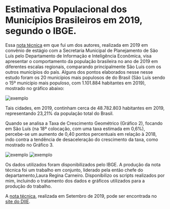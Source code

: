 # Estimativa Populacional dos Municípios Brasileiros em 2019, segundo o IBGE.

Essa [nota técnica](https://diie.com.br/wp-content/uploads/2019/09/nota_tecnica_2019-4_ESTIMATIVA_POP_IBGE_2019.pdf) em que fui um dos autores, realizada em 2019 em convênio de estágio com a Secretaria Municipal de Planejamento de São Luís pelo Departamento de Informação e Inteligência Econômica, visa apresentar o comportamento da população brasileira no ano de 2019 em diferentes escalas regionais, comparando principalmente São Luís com os outros municípios do país. 
Alguns dos pontos elaborados nesse nesse estudo foram os 20 municípios mais populosos de do Brasil (São Luís sendo o 15º município mais populoso, com 1.101.884 habitantes em 2019), mostrado no gráfico abaixo:

![exemplo](https://github.com/melojec/estimativa-populacional-slz-ma/blob/main/EstPop/CidadesMaisPopulosas.png)

Tais cidades, em 2019, continham cerca de 48.782.803  habitantes  em  2019, representando 23,21% da população total do Brasil.

Quando se analisa a Taxa de Crescimento Geométrico (Gráfico 2), focando em São Luís (na 18º colocação, com uma taxa estimada em 0,6%), percebe-se um aumento de 0,40 pontos percentuais em relação à 2018, indo contra a tendência de desaceleração do crescimento da taxa, como mostrado no Gráfico 3.

![exemplo](https://github.com/melojec/estimativa-populacional-slz-ma/blob/main/EstPop/TxGeomdasCapitais.PNG)
![exemplo](https://github.com/melojec/estimativa-populacional-slz-ma/blob/main/EstPop/VariaçãoPercentualSLZ.png)

Os dados utilizados foram disponibilizados pelo IBGE. A produção da nota técnica foi um trabalho em conjunto, liderado pela então chefe do departamento,Laura Regina Carneiro. Disponibilizo os scripts realizados por mim, incluindo o tratamento dos dados e gráficos utilizados para a produção do trabalho.



A [nota técnica](https://diie.com.br/wp-content/uploads/2019/09/nota_tecnica_2019-4_ESTIMATIVA_POP_IBGE_2019.pdf), realizada em Setembro de 2019, pode ser encontrada no 
[site do DIIE](https://diie.com.br/).
